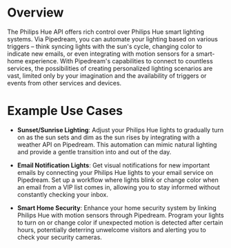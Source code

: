 # Overview

The Philips Hue API offers rich control over Philips Hue smart lighting systems. Via Pipedream, you can automate your lighting based on various triggers – think syncing lights with the sun's cycle, changing color to indicate new emails, or even integrating with motion sensors for a smart-home experience. With Pipedream's capabilities to connect to countless services, the possibilities of creating personalized lighting scenarios are vast, limited only by your imagination and the availability of triggers or events from other services and devices.

# Example Use Cases

- **Sunset/Sunrise Lighting**: Adjust your Philips Hue lights to gradually turn on as the sun sets and dim as the sun rises by integrating with a weather API on Pipedream. This automation can mimic natural lighting and provide a gentle transition into and out of the day.

- **Email Notification Lights**: Get visual notifications for new important emails by connecting your Philips Hue lights to your email service on Pipedream. Set up a workflow where lights blink or change color when an email from a VIP list comes in, allowing you to stay informed without constantly checking your inbox.

- **Smart Home Security**: Enhance your home security system by linking Philips Hue with motion sensors through Pipedream. Program your lights to turn on or change color if unexpected motion is detected after certain hours, potentially deterring unwelcome visitors and alerting you to check your security cameras.
